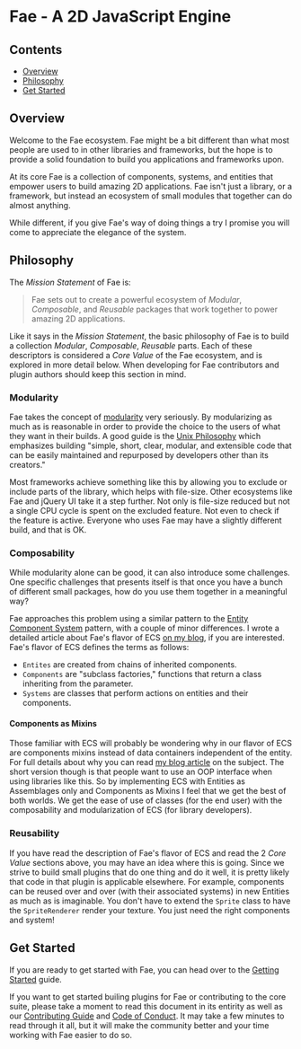 # Fae - A 2D JavaScript Engine

## Contents

- [Overview](#overview)
- [Philosophy](#philosophy)
- [Get Started](#start)

<a name="overview"></a>
## Overview

Welcome to the Fae ecosystem. Fae might be a bit different than what most people are used to
in other libraries and frameworks, but the hope is to provide a solid foundation to build
you applications and frameworks upon.

At its core Fae is a collection of components, systems, and entities that empower users to
build amazing 2D applications. Fae isn't just a library, or a framework, but instead an ecosystem
of small modules that together can do almost anything.

While different, if you give Fae's way of doing things a try I promise you will come to appreciate
the elegance of the system.

<a name="philosophy"></a>
## Philosophy

The *Mission Statement* of Fae is:

> Fae sets out to create a powerful ecosystem of *Modular*, *Composable*, and *Reusable*
> packages that work together to power amazing 2D applications.

Like it says in the *Mission Statement*, the basic philosophy of Fae is to build a collection
*Modular*, *Composable*, *Reusable* parts. Each of these descriptors is considered a
*Core Value* of the Fae ecosystem, and is explored in more detail below. When developing for
Fae contributors and plugin authors should keep this section in mind.

### Modularity

Fae takes the concept of [modularity][modularity] very seriously. By modularizing as much as
is reasonable in order to provide the choice to the users of what they want in their builds.
A good guide is the [Unix Philosophy][unix-phil] which emphasizes building "simple, short,
clear, modular, and extensible code that can be easily maintained and repurposed by
developers other than its creators."

Most frameworks achieve something like this by allowing you to exclude or include parts of the
library, which helps with file-size. Other ecosystems like Fae and jQuery UI take it a step
further. Not only is file-size reduced but not a single CPU cycle is spent on the excluded
feature. Not even to check if the feature is active. Everyone who uses Fae may have a slightly
different build, and that is OK.

### Composability

While modularity alone can be good, it can also introduce some challenges. One specific
challenges that presents itself is that once you have a bunch of different small packages, how
do you use them together in a meaningful way?

Fae approaches this problem using a similar pattern to the [Entity Component System][ecs]
pattern, with a couple of minor differences. I wrote a detailed article about Fae's flavor
of ECS [on my blog][ecs-diff], if you are interested. Fae's flavor of ECS defines the terms
as follows:

- `Entites` are created from chains of inherited components.
- `Components` are "subclass factories," functions that return a class inheriting from
the parameter.
- `Systems` are classes that perform actions on entities and their components.

#### Components as Mixins

Those familiar with ECS will probably be wondering why in our flavor of ECS are components
mixins instead of data containers independent of the entity. For full details about why
you can read [my blog article][ecs-diff] on the subject. The short version though is
that people want to use an OOP interface when using libraries like this. So by implementing
ECS with Entities as Assemblages only and Components as Mixins I feel that we get the best
of both worlds. We get the ease of use of classes (for the end user) with the composability
and modularization of ECS (for library developers).

### Reusability

If you have read the description of Fae's flavor of ECS and read the 2 *Core Value* sections
above, you may have an idea where this is going. Since we strive to build small plugins
that do one thing and do it well, it is pretty likely that code in that plugin is applicable
elsewhere. For example, components can be reused over and over (with their associated systems)
in new Entities as much as is imaginable. You don't have to extend the `Sprite` class to
have the `SpriteRenderer` render your texture. You just need the right components and system!

<a name="start"></a>
## Get Started

If you are ready to get started with Fae, you can head over to the [Getting Started][start]
guide.

If you want to get started builing plugins for Fae or contributing to the core suite, please
take a moment to read this document in its entirity as well as our [Contributing Guide][contributing]
and [Code of Conduct][coc]. It may take a few minutes to read through it all, but it will
make the community better and your time working with Fae easier to do so.

<!-- Links -->

[start]: GettingStarted.md
[contributing]: ../.github/CONTRIBUTING.md
[coc]: ../CODE_OF_CONDUCT.md
[modularity]: https://en.wikipedia.org/wiki/Modularity
[unix-phil]: https://en.wikipedia.org/wiki/Unix_philosophy
[ecs]: https://en.wikipedia.org/wiki/Entity_component_system
[ecs-diff]: https://englercj.github.io/2016/08/24/composition-ecs/
